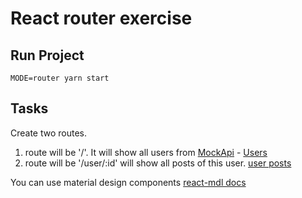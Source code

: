 # React router exercise


## Run Project
`MODE=router yarn start`

## Tasks

Create two routes. 
1. route will be '/'. It will show all users from [MockApi](https://jsonplaceholder.typicode.com/) - [Users](https://jsonplaceholder.typicode.com/users)
2. route will be '/user/:id' will show all posts of this user. [user posts](https://jsonplaceholder.typicode.com/posts?userId=1)
 
 You can use material design components [react-mdl docs](https://react-mdl.github.io/react-mdl/components/)
 